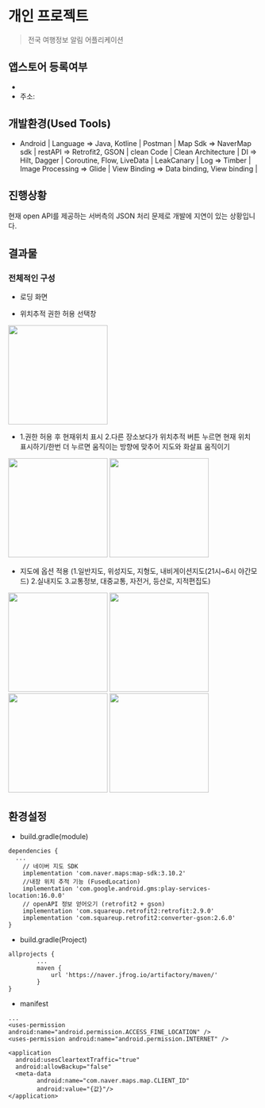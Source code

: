 개인 프로젝트
==============================
>전국 여행정보 알림 어플리케이션

앱스토어 등록여부
-----------------
* 
* 주소: 

개발환경(Used Tools)
-----------------
* Android | Language => Java, Kotline | Postman | Map Sdk => NaverMap sdk | restAPI => Retrofit2, GSON | clean Code | Clean Architecture | DI => Hilt, Dagger | Coroutine, Flow, LiveData | LeakCanary | Log => Timber | Image Processing => Glide | View Binding => Data binding, View binding | 

진행상황
-----------------
현재 open API를 제공하는 서버측의 JSON 처리 문제로 개발에 지연이 있는 상황입니다. 

결과물
-----------------
### 전체적인 구성
- 로딩 화면

- 위치추적 권한 허용 선택창
<div>
  <img width="200" src="https://user-images.githubusercontent.com/43267195/108025252-80d12800-7069-11eb-8ef3-8f369e0e2bf3.jpg">
</div>

- 1.권한 허용 후 현재위치 표시  2.다른 장소보다가 위치추적 버튼 누르면 현재 위치 표시하기/한번 더 누르면 움직이는 방향에 맞추어 지도와 화살표 움직이기
<div>
  <img width="200" src="https://user-images.githubusercontent.com/43267195/108025361-af4f0300-7069-11eb-96e2-166e6909f38b.jpg">
  <img width="200" src="https://user-images.githubusercontent.com/43267195/108027220-28038e80-706d-11eb-9539-65cf9b327075.gif">
</div>

- 지도에 옵션 적용 (1.일반지도, 위성지도, 지형도, 내비게이션지도(21시~6시 야간모드)  2.실내지도  3.교통정보, 대중교통, 자전거, 등산로, 지적편집도)
<div>
  <img width="200" src="https://user-images.githubusercontent.com/43267195/108028514-4ff3f180-706f-11eb-9397-0584cd0972ad.jpg">
  <img width="200" src="https://user-images.githubusercontent.com/43267195/108033589-8fbed700-7077-11eb-94a9-f9483545d700.gif">
  <img width="200" src="https://user-images.githubusercontent.com/43267195/108033876-ff34c680-7077-11eb-9bee-1bfd260873bc.gif">
  <img width="200" src="https://user-images.githubusercontent.com/43267195/108034794-6606af80-7079-11eb-91e5-62f4591b1333.gif">
</div>
  
환경설정
-----------------
- build.gradle(module)
```
dependencies {
  ...
    // 네이버 지도 SDK
    implementation 'com.naver.maps:map-sdk:3.10.2'
    //내장 위치 추적 기능 (FusedLocation)
    implementation 'com.google.android.gms:play-services-location:16.0.0'
    // openAPI 정보 얻어오기 (retrofit2 + gson)
    implementation 'com.squareup.retrofit2:retrofit:2.9.0'
    implementation 'com.squareup.retrofit2:converter-gson:2.6.0'
}
```
- build.gradle(Project)
```
allprojects {
        ...
        maven {
            url 'https://naver.jfrog.io/artifactory/maven/'
        }
}
```
- manifest
```
...
<uses-permission android:name="android.permission.ACCESS_FINE_LOCATION" />
<uses-permission android:name="android.permission.INTERNET" />

<application
  android:usesCleartextTraffic="true"
  android:allowBackup="false"
  <meta-data
        android:name="com.naver.maps.map.CLIENT_ID"
        android:value="{값}"/>
</application>        
```

